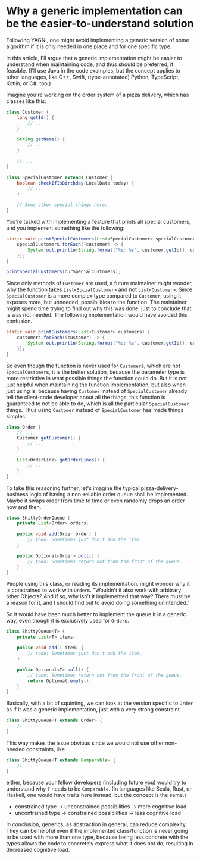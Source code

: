 # Why a generic implementation can be the easier-to-understand solution

Following YAGNI, one might avoid implementing a generic version of some algorithm if it is only needed in one place and for one specific type.

In this article, I'll argue that a generic implementation might be easier to understand when maintaining code, and thus should be preferred, if feasible. (I'll use Java in the code examples, but the concept applies to other languages, like C++, Swift, (type-annotated) Python, TypeScript, Kotlin, or C#, too.)

Imagine you're working on the order system of a pizza delivery, which has classes like this:

```java
class Customer {
    long getId() {
        // ...
    }

    String getName() {
        // ...
    }

    // ...
}

class SpecialCustomer extends Customer {
    boolean checkIfIsBirthday(LocalDate today) {
        // ...
    }

    // Some other special things here.
}
```

You're tasked with implementing a feature that prints all special customers, and you implement something like the following:

```java
static void printSpecialCustomers(List<SpecialCustomer> specialCustomers) {
    specialCustomers.forEach((customer) -> {
        System.out.println(String.format("%s: %s", customer.getId(), customer.getName()));
    });
}
```

```java
printSpecialCustomers(ourSpecialCustomers);
```

Since only methods of `Customer` are used, a future maintainer might wonder, why the function takes `List<SpcialCustomer>` and not `List<Customer>`. Since `SpecialCustomer` is a more complex type compared to `Customer`, using it exposes more, but unneeded, possibilities to the function. The maintainer might spend time trying to find out why this was done, just to conclude that is was not needed. The following implementation would have avoided this confusion.

```java
static void printCustomers(List<Customer> customers) {
    customers.forEach((customer) -> {
        System.out.println(String.format("%s: %s", customer.getId(), customer.getName()));
    });
}
```

So even though the function is never used for `Customer`s, which are not `SpecialCustomer`s, it is the better solution, because the parameter type is more restrictive in what possible things the function could do. But it is not just helpful when maintaining the function implementation, but also when just using is, because having `Customer` instead of `SpecialCustomer` already tell the client-code developer about all the things, this function is guaranteed to not be able to do, which is all the particular `SpecialCustomer` things. Thus using `Customer` instead of `SpecialCustomer` has made things simpler.

```java
class Order {
    // ...
    Customer getCustomer() {
        // ...
    }

    List<OrderLine> getOrderLines() {
        // ...
    }
}
```

To take this reasoning further, let's imagine the typical pizza-delivery-business logic of having a non-reliable order queue shall be implemented. Maybe it swaps order from time to time or even randomly drops an order now and then.

```java
class ShittyOrderQueue {
    private List<Order> orders;

    public void add(Order order) {
        // todo: Sometimes just don't add the item.
    }

    public Optional<Order> poll() {
        // todo: Sometimes return not from the front of the queue.
    }
}
```

People using this class, or reading its implementation, might wonder why it is constrained to work with `Order`s. "Wouldn't it also work with arbitrary other Objects? And if so, why isn't it implemented that way? There must be a reason for it, and I should find out to avoid doing something unintended."

So it would have been much better to implement the queue it in a generic way, even though it is exclusively used for `Order`s.

```java
class ShittyQueue<T> {
    private List<T> items;

    public void add(T item) {
        // todo: Sometimes just don't add the item.
    }

    public Optional<T> poll() {
        // todo: Sometimes return not from the front of the queue.
        return Optional.empty();
    }
}
```

Basically, with a bit of squinting, we can look at the version specific to `Order` as if it was a generic implementation, just with a very strong constraint.

```java
class ShittyQueue<T extends Order> {
    // ...
}
```

This way makes the issue obvious since we would not use other non-needed constraints, like

```java
class ShittyQueue<T extends Comparable> {
    // ...
}
```

either, because your fellow developers (including future you) would try to understand why `T` needs to be `Comparable`. (In languages like Scala, Rust, or Haskell, one would have traits here instead, but the concept is the same.)

- constrained type -> unconstrained possibilities -> more cognitive load
- uncontrained type -> constrained possibilities -> less cognitive load

In conclusion, generics, as abstraction in general, can reduce complexity. They can be helpful even if the implemented class/function is never going to be used with more than one type, because being less concrete with the types allows the code to concretely express what it does not do, resulting in decreased cognitive load.

